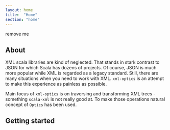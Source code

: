 ```yaml
---
layout: home
title:  "Home"
section: "home"
---
```


remove me

## About

XML scala libraries are kind of neglected. That stands in stark contrast to JSON for which Scala has dozens of projects.
Of course, JSON is much more popular while XML is regarded as a legacy standard. Still, there are many situations when 
you need to work with XML. `xml-optics` is an attempt to make this experience as painless as possible.
  
Main focus of `xml-optics` is on traversing and transforming XML trees - something `scala-xml` is not 
really good at. To make those operations natural concept of `Optics` has been used.

## <a name="getting_started">Getting started</a>



